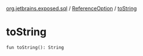 [org.jetbrains.exposed.sql](../index.md) / [ReferenceOption](index.md) / [toString](.)

# toString

`fun toString(): String`